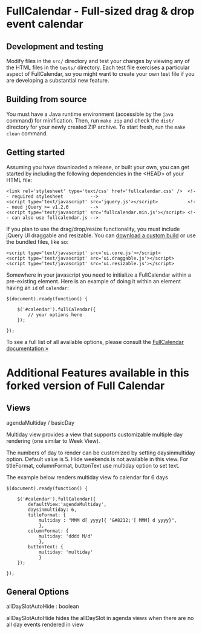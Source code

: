 FullCalendar - Full-sized drag & drop event calendar
====================================================

Development and testing
-----------------------

Modify files in the `src/` directory and test your changes by viewing any of the HTML files
in the `tests/` directory. Each test file exercises a particular aspect of FullCalendar,
so you might want to create your own test file if you are developing a substantial new feature.

Building from source
--------------------

You must have a Java runtime environment (accessible by the `java` command) for minification.
Then, run `make zip` and check the `dist/` directory for your newly created ZIP archive.
To start fresh, run the `make clean` command.

Getting started
---------------

Assuming you have downloaded a release, or built your own, you can get started by including the
following dependencies in the &lt;HEAD&gt; of your HTML file:

	<link rel='stylesheet' type='text/css' href='fullcalendar.css' />  <!-- required stylesheet          -->
	<script type='text/javascript' src='jquery.js'></script>           <!-- need jQuery >= v1.2.6        -->
	<script type='text/javascript' src='fullcalendar.min.js'></script> <!-- can also use fullcalendar.js -->
	
If you plan to use the drag/drop/resize functionality, you must include jQuery UI draggable and resizable.
You can [download a custom build](http://jqueryui.com/download) or use the bundled files, like so:

	<script type='text/javascript' src='ui.core.js'></script>
	<script type='text/javascript' src='ui.draggable.js'></script>
	<script type='text/javascript' src='ui.resizable.js'></script>
	
Somewhere in your javascript you need to initialize a FullCalendar within a pre-existing element.
Here is an example of doing it within an element having an `id` of `calendar`:

	$(document).ready(function() {
	
		$('#calendar').fullCalendar({
			// your options here
		});
	
	});
	
To see a full list of all available options, please consult the [FullCalendar documentation &raquo;](http://arshaw.com/fullcalendar/docs/)


Additional Features available in this forked version of Full Calendar
=====================================================================

Views
-----

agendaMultiday / basicDay

Multiday view provides a view that supports customizable multiple day rendering (one similar to Week View). 

The numbers of day to render can be customized by setting daysinmultiday option. Default value is 5.
Hide weekends is not available in this view.
For titleFormat, columnFormat, buttonText use multiday option to set text.

The example below renders multiday view fo calendar for 6 days

	$(document).ready(function() {
	
		$('#calendar').fullCalendar({
			defaultView:'agendaMultiday',
			daysinmultiday: 6,
			titleFormat: {
				multiday : "MMM d[ yyyy]{ '&#8212;'[ MMM] d yyyy}",
				},
			columnFormat: {
				multiday: 'dddd M/d'
				},
			buttonText: {
				multiday: 'multiday'
				}
		});
	
	});
	

General Options
----------------

allDaySlotAutoHide : boolean

allDaySlotAutoHide hides the allDaySlot in agenda views when there are no all day events rendered in view

